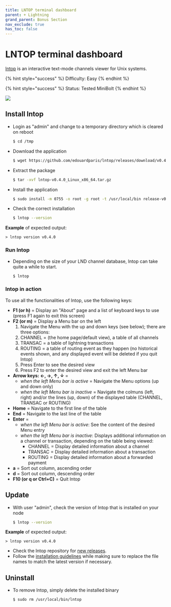 ```yaml
---
title: LNTOP terminal dashboard
parent: + Lightning
grand_parent: Bonus Section
nav_exclude: true
has_toc: false
---
```


# LNTOP terminal dashboard

[lntop](https://github.com/edouardparis/lntop) is an interactive text-mode channels viewer for Unix systems.

{% hint style="success" %}
Difficulty: Easy
{% endhint %}

{% hint style="success" %}
Status: Tested MiniBolt
{% endhint %}

![](../../images/74\_lntop.png)

## Install lntop

*   Login as "admin" and change to a temporary directory which is cleared on reboot

    ```sh
    $ cd /tmp
    ```
*   Download the application

    ```sh
    $ wget https://github.com/edouardparis/lntop/releases/download/v0.4.0/lntop-v0.4.0_Linux_x86_64.tar.gz
    ```
*   Extract the package

    ```sh
    $ tar -xvf lntop-v0.4.0_Linux_x86_64.tar.gz
    ```
*   Install the application

    ```sh
    $ sudo install -m 0755 -o root -g root -t /usr/local/bin release-v0.4.0-Linux-x86_64/lntop
    ```
*   Check the correct installation

    ```sh
    $ lntop --version
    ```

**Example** of expected output:

```
> lntop version v0.4.0
```

### Run lntop

*   Depending on the size of your LND channel database, lntop can take quite a while to start.

    ```sh
    $ lntop
    ```

### lntop in action

To use all the functionalities of lntop, use the following keys:

* **F1 (or h)** = Display an "About" page and a list of keyboard keys to use (press F1 again to exit this screen)
* **F2 (or m)** = Display a Menu bar on the left
  1. Navigate the Menu with the up and down keys (see below); there are three options:
  2. CHANNEL = (the home page/default view), a table of all channels
  3. TRANSAC = a table of lightning transactions
  4. ROUTING = a table of routing event as they happen (no historical events shown, and any displayed event will be deleted if you quit lntop)
  5. Press Enter to see the desired view
  6. Press F2 to enter the desired view and exit the left Menu bar
* **Arrow keys: ←, →, ↑, ↓** =
  * _when the left Menu bar is active_ = Navigate the Menu options (up and down only)
  * _when the left Menu bar is inactive_ = Navigate the colmuns (left, right) and/or the lines (up, down) of the displayed table (CHANNEL, TRANSAC or ROUTING)
* **Home** = Navigate to the first line of the table
* **End** = Navigate to the last line of the table
* **Enter** =
  * _when the left Menu bar is active_: See the content of the desired Menu entry
  * _when the left Menu bar is inactive_: Displays additional information on a channel or transaction, depending on the table being viewed:
    * CHANNEL = Display detailed information about a channel
    * TRANSAC = Display detailed information about a transaction
    * ROUTING = Display detailed information about a forwarded payment
* **a** = Sort out column, ascending order
* **d** = Sort out column, descending order
* **F10 (or q or Ctrl+C)** = Quit lntop

## Update

*   With user "admin", check the version of lntop that is installed on your node

    ```sh
    $ lntop --version
    ```

**Example** of expected output:

```
> lntop version v0.4.0
```

* Check the lntop repository for [new releases](https://github.com/edouardparis/lntop/releases).
* Follow the [installation guidelines](lntop.md#install-lntop) while making sure to replace the file names to match the latest version if necessary.

## Uninstall

*   To remove lntop, simply delete the installed binary

    ```sh
    $ sudo rm /usr/local/bin/lntop
    ```
